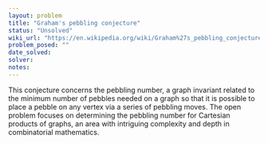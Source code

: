```yaml
---
layout: problem
title: "Graham's pebbling conjecture"
status: "Unsolved"
wiki_url: "https://en.wikipedia.org/wiki/Graham%27s_pebbling_conjecture"
problem_posed: ""
date_solved:
solver:
notes:
---
```

This conjecture concerns the pebbling number, a graph invariant related to the minimum number of pebbles needed on a graph so that it is possible to place a pebble on any vertex via a series of pebbling moves. The open problem focuses on determining the pebbling number for Cartesian products of graphs, an area with intriguing complexity and depth in combinatorial mathematics.